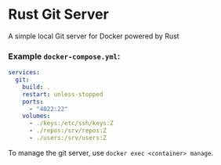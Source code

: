 # Rust Git Server

A simple local Git server for Docker powered by Rust

### Example `docker-compose.yml`:
```yml
services:
  git:
    build: .
    restart: unless-stopped
    ports:
      - "4022:22"
    volumes:
      - ./keys:/etc/ssh/keys:Z
      - ./repos:/srv/repos:Z
      - ./users:/srv/users:Z
```

To manage the git server, use `docker exec <container> manage`.
